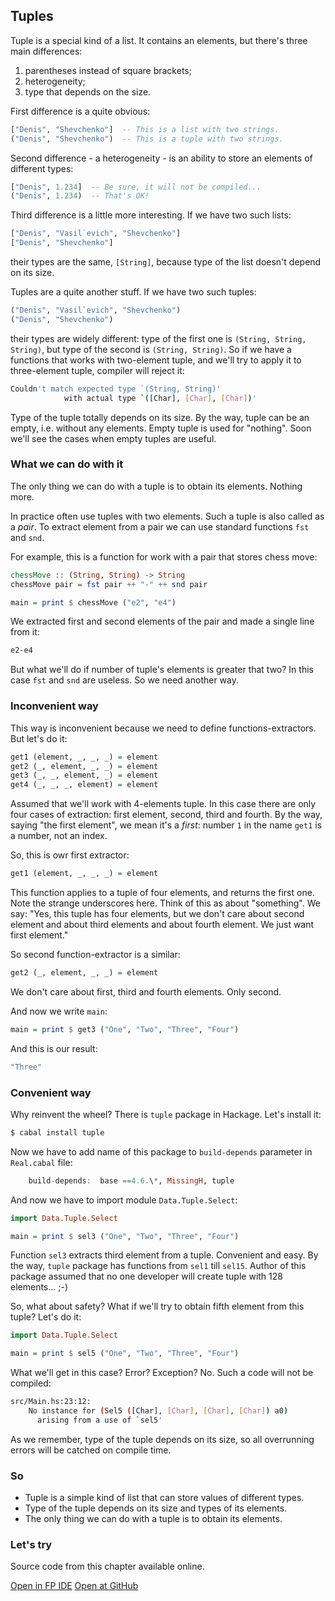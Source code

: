 Tuples
------

Tuple is a special kind of a list. It contains an elements, but there's three main differences:

1. parentheses instead of square brackets;
2. heterogeneity;
3. type that depends on the size.

First difference is a quite obvious:

```haskell
["Denis", "Shevchenko"]  -- This is a list with two strings.
("Denis", "Shevchenko")  -- This is a tuple with two strings.
```

Second difference - a heterogeneity - is an ability to store an elements of different types:

```haskell
["Denis", 1.234]  -- Be sure, it will not be compiled...
("Denis", 1.234)  -- That's OK!
```

Third difference is a little more interesting. If we have two such lists:

```haskell
["Denis", "Vasil`evich", "Shevchenko"]
["Denis", "Shevchenko"]
```

their types are the same, `[String]`, because type of the list doesn't depend on its size.

Tuples are a quite another stuff. If we have two such tuples:

```haskell
("Denis", "Vasil`evich", "Shevchenko")
("Denis", "Shevchenko")
```

their types are widely different: type of the first one is `(String, String, String)`, but type of the second is `(String, String)`. So if we have a functions that works with two-element tuple, and we'll try to apply it to three-element tuple, compiler will reject it:

```bash
Couldn't match expected type `(String, String)'
            with actual type `([Char], [Char], [Char])'
```

Type of the tuple totally depends on its size. By the way, tuple can be an empty, i.e. without any elements. Empty tuple is used for "nothing". Soon we'll see the cases when empty tuples are useful.

### What we can do with it

The only thing we can do with a tuple is to obtain its elements. Nothing more.

In practice often use tuples with two elements. Such a tuple is also called as a *pair*. To extract element from a pair we can use standard functions `fst` and `snd`.

For example, this is a function for work with a pair that stores chess move:

```haskell
chessMove :: (String, String) -> String
chessMove pair = fst pair ++ "-" ++ snd pair

main = print $ chessMove ("e2", "e4")
```
We extracted first and second elements of the pair and made a single line from it:

```bash
e2-e4
```

But what we'll do if number of tuple's elements is greater that two? In this case `fst` and `snd` are useless. So we need another way.

### Inconvenient way

This way is inconvenient because we need to define functions-extractors. But let's do it:

```haskell
get1 (element, _, _, _) = element
get2 (_, element, _, _) = element
get3 (_, _, element, _) = element
get4 (_, _, _, element) = element
```

Assumed that we'll work with 4-elements tuple. In this case there are only four cases of extraction: first element, second, third and fourth. By the way, saying "the first element", we mean it's a *first*: number `1` in the name `get1` is a number, not an index.

So, this is owr first extractor:

```haskell
get1 (element, _, _, _) = element
```

This function applies to a tuple of four elements, and returns the first one. Note the strange underscores here. Think of this as about "something". We say: "Yes, this tuple has four elements, but we don't care about second element and about third elements and about fourth element. We just want first element."

So second function-extractor is a similar:

```haskell
get2 (_, element, _, _) = element
```

We don't care about first, third and fourth elements. Only second.

And now we write `main`:

```haskell
main = print $ get3 ("One", "Two", "Three", "Four")
```

And this is our result:

```bash
"Three"
```

### Convenient way

Why reinvent the wheel? There is `tuple` package in Hackage. Let's install it:

```bash
$ cabal install tuple
```

Now we have to add name of this package to `build-depends` parameter in `Real.cabal` file:

```haskell
    build-depends:  base ==4.6.\*, MissingH, tuple
```

And now we have to import module `Data.Tuple.Select`:

```haskell
import Data.Tuple.Select

main = print $ sel3 ("One", "Two", "Three", "Four")
```

Function `sel3` extracts third element from a tuple. Convenient and easy. By the way, `tuple` package has functions from `sel1` till `sel15`. Author of this package assumed that no one developer will create tuple with 128 elements... ;-)

So, what about safety? What if we'll try to obtain fifth element from this tuple? Let's do it:

```haskell
import Data.Tuple.Select

main = print $ sel5 ("One", "Two", "Three", "Four")
```

What we'll get in this case? Error? Exception? No. Such a code will not be compiled:

```bash
src/Main.hs:23:12:
    No instance for (Sel5 ([Char], [Char], [Char], [Char]) a0)
      arising from a use of `sel5'
```

As we remember, type of the tuple depends on its size, so all overrunning errors will be catched on compile time.

### So

* Tuple is a simple kind of list that can store values of different types.
* Type of the tuple depends on its size and types of its elements. 
* The only thing we can do with a tuple is to obtain its elements.

### Let's try

Source code from this chapter available online. 

<span><a href="https://www.fpcomplete.com/ide?title=tuples&paste=https://raw.githubusercontent.com/denisshevchenko/ohaskell-code/master/code/about-lists/tuples/Main.hs" class="fpcomplete_code" target="_blank">Open in FP IDE</a></span>
<span class="buttons_space"></span>
<span><a href="https://github.com/denisshevchenko/ohaskell-code/blob/master/code/about-lists/tuples/Main.hs" class="github_code" target="_blank">Open at GitHub</a></span>
